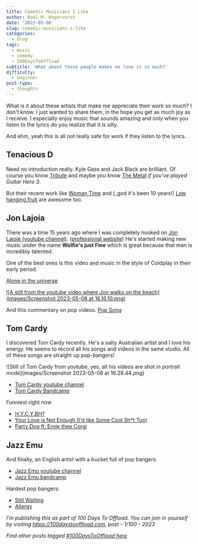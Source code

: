 ```yaml
---
title: Comedic Musicians I Like
author: Roel M. Hogervorst
date: '2023-05-08'
slug: comedic-musicians-i-like
categories:
  - blog
tags:
  - music
  - comedy
  - 100DaysToOffload
subtitle: 'What about these people makes me love it so much?'
difficulty:
  - beginner
post-type:
  - thoughts
---
```


<!--
tags: 100DaysToOffload


Once you have published an article, don’t forget to post a link on your social media with the hashtag #100DaysToOffload

 -->
What is it about these artists that make me appreciate their work so much? I don't know. I just wanted to share them, in the hope you get as much joy as I receive. 
I especially enjoy music that sounds amazing and only when you listen to the lyrics do you realize that it is silly. 

And ehm, yeah this is all not really safe for work if they listen to the lyrics.


## Tenacious D
Need no introduction really. Kyle Gass and Jack Black are brilliant. 
Of course you know [Tribute](https://youtu.be/_lK4cX5xGiQ)
and maybe you know [The Metal](https://youtu.be/QOUcIsvymOY) _if you've played Guitar Hero 3_. 

But their recent work like [Woman Time](https://youtu.be/cPYvOFsBhmQ) and (_god it's been 10 years!) [Low hanging fruit](https://youtu.be/JXVObHt94T8) are awesome too.

## Jon Lajoia
There was a time 15 years ago where I was completely hooked on [Jon Lajoie (youtube channel)](https://www.youtube.com/@jonlajoie  "youtube channel"). ([professional website](https://www.jonlajoie.com/)) He's started making new music under the name **Wolfie's just Fine** which is great because that man is incredibly talented. 

One of the best ones is this video and music in the style of Coldplay in their early period. 

[Alone in the universe](https://www.youtube.com/watch?v=ShTm8MnUAjo)

[![A still from the youtube video where Jon walks on the beach](images/Screenshot 2023-05-08 at 16.16.10.png)](https://www.youtube.com/watch?v=ShTm8MnUAjo)

And this commentary on pop videos. [Pop Song](https://www.youtube.com/watch?v=ijr4rwb2WbE)


## Tom Cardy
I discovered Tom Cardy recently. He's a salty Australian artist and I love his energy. He seems to record all his songs and videos in the same studio. All of these songs are straight up pop-bangers!

![Still of Tom Cardy from youtube, yes, all his videos are shot in portrait mode](images/Screenshot 2023-05-08 at 16.28.44.png)

- [Tom Cardy youtube channel](https://www.youtube.com/@tomcardy1)
- [Tom Cardy Bandcamp](https://tomcardy.bandcamp.com/)


Funniest right now
- [H.Y.C.Y.BH? ](https://youtu.be/--9kqhzQ-8Q)
- [Your Love is Not Enough (I'd like Some Cool Sh*t Too)](https://youtu.be/ZqC507FpRDg)
- [Party Dog ft. Ernie thee Corgi](https://youtu.be/wVYPLP9NSg4)

## Jazz Emu
And finally, an English artist with a bucket full of pop bangers. 
- [Jazz Emu youtube channel](https://www.youtube.com/@JazzEmu)
- [Jazz Emu bandcamp](https://jazzemu.bandcamp.com)

Hardest pop bangers:
- [Still Waiting](https://www.youtube.com/watch?v=_ws0QtAiiXQ)
- [Allergy](https://youtu.be/uiH9GTkcWNI)


*I’m publishing this as part of 100 Days To Offload. You can join in yourself by visiting https://100daystooffload.com, post - 1/100 - 2023*

*Find other posts tagged  [#100DaysToOffload here](https://notes.rmhogervorst.nl/tags/100DaysToOffload/)*
